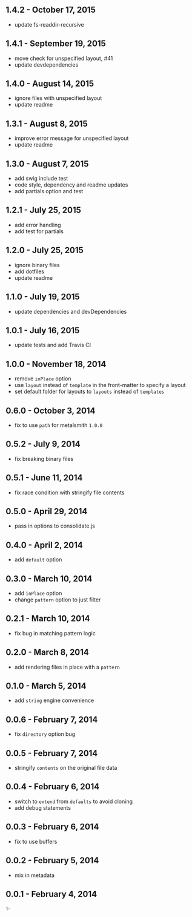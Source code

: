 1.4.2 - October 17, 2015
--------------------------
* update fs-readdir-recursive

1.4.1 - September 19, 2015
--------------------------
* move check for unspecified layout, #41
* update devdependencies

1.4.0 - August 14, 2015
-----------------------
* ignore files with unspecified layout
* update readme

1.3.1 - August 8, 2015
----------------------
* improve error message for unspecified layout
* update readme

1.3.0 - August 7, 2015
----------------------
* add swig include test
* code style, dependency and readme updates
* add partials option and test

1.2.1 - July 25, 2015
---------------------
* add error handling
* add test for partials

1.2.0 - July 25, 2015
---------------------
* ignore binary files
* add dotfiles
* update readme

1.1.0 - July 19, 2015
---------------------
* update dependencies and devDependencies

1.0.1 - July 16, 2015
---------------------
* update tests and add Travis CI

1.0.0 - November 18, 2014
-------------------------
* remove `inPlace` option
* use `layout` instead of `template` in the front-matter to specify a layout
* set default folder for layouts to `layouts` instead of `templates`

0.6.0 - October 3, 2014
-----------------------
* fix to use `path` for metalsmith `1.0.0`

0.5.2 - July 9, 2014
--------------------
* fix breaking binary files

0.5.1 - June 11, 2014
---------------------
* fix race condition with stringify file contents

0.5.0 - April 29, 2014
----------------------
* pass in options to consolidate.js

0.4.0 - April 2, 2014
---------------------
* add `default` option

0.3.0 - March 10, 2014
----------------------
* add `inPlace` option
* change `pattern` option to just filter

0.2.1 - March 10, 2014
----------------------
* fix bug in matching pattern logic

0.2.0 - March 8, 2014
---------------------
* add rendering files in place with a `pattern`

0.1.0 - March 5, 2014
---------------------
* add `string` engine convenience

0.0.6 - February 7, 2014
------------------------
* fix `directory` option bug

0.0.5 - February 7, 2014
------------------------
* stringify `contents` on the original file data

0.0.4 - February 6, 2014
------------------------
* switch to `extend` from `defaults` to avoid cloning
* add debug statements

0.0.3 - February 6, 2014
------------------------
* fix to use buffers

0.0.2 - February 5, 2014
------------------------
* mix in metadata

0.0.1 - February 4, 2014
------------------------
:sparkles:
